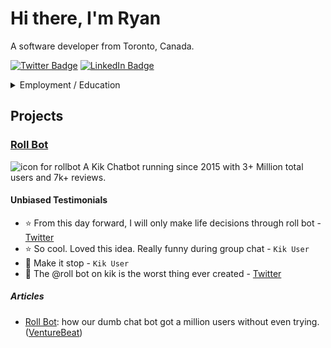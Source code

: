 # Hi there, I'm Ryan

A software developer from Toronto, Canada.

[![Twitter Badge](https://img.shields.io/badge/Twitter-informational?style=flat&logo=twitter&logoColor=white&color=1CA2F1)](https://twitter.com/4kelly_)
[![LinkedIn Badge](https://img.shields.io/badge/LinkedIn-informational?style=flat&logo=linkedin&logoColor=white&color=0D76A8)](https://www.linkedin.com/in/ryanmdk/)


<details>
  <summary>Employment / Education</summary>

### Experience

- **Senior Software Developer**\
📆 2019 - present\
📍 **Carta**
  
- 👨‍💻 **Data Engineer**\
📆 2017 - 2019\
📍 **Kik**
  
- 👨‍💻 **Data Engineer**\
📆 2015 - 2017\
📍 **Data Scientist**

- 👨‍💻 **Analyst**\
📆 2014 - 2015\
📍 **Ontario Lottery And Gaming**

- 👨‍💻 **Teaching Assistant**\
📆 2010 - 2012\
📍 **McMaster University**

- 👨‍💻 **Biology Technician**\
📆 2010 - 2012\
📍 **Department of Fisheries and Oceans, Canada**
  
### Education

- 📖 **BSc.**\
📆 2009 - 2012\
📍 **McMaster University** - Hamilton, Ontario
  
</details>

## Projects

### [Roll Bot](https://www.kik.com/bots/roll/) 

![icon for rollbot](https://user-images.githubusercontent.com/93479011/156482278-16653361-1fa1-430e-9e62-565816cda440.png) A Kik Chatbot running since 2015 with 3+ Million total users and 7k+ reviews.

#### Unbiased Testimonials

- ⭐ From this day forward, I will only make life decisions through roll bot - [Twitter](https://twitter.com/kylekazimour/status/776434689775050752)
- ⭐ So cool. Loved this idea. Really funny during group chat - `Kik User`
- 🤔 Make it stop - `Kik User`
- 🤔 The @roll bot on kik is the worst thing ever created - [Twitter](https://twitter.com/Generalpollito/status/772885895925997568)

##### Articles

- [Roll Bot](https://medium.com/@ryan.kelly_25512/how-our-dumb-chat-bot-got-a-million-users-without-even-trying-5b7efd454fd6): how our dumb chat bot got a million users without even trying. ([VentureBeat](https://venturebeat.com/2016/11/07/how-our-dumb-bot-attracted-1-million-users-without-even-trying/))

